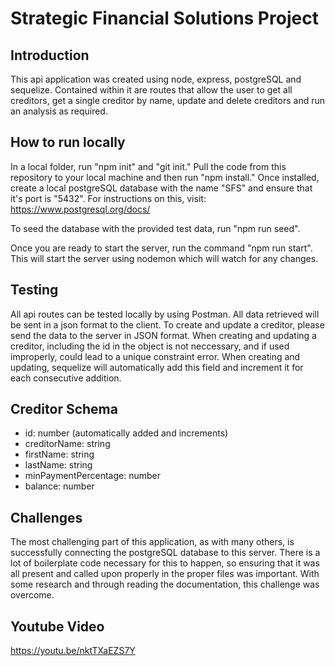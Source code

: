 # Strategic Financial Solutions Project

## Introduction

This api application was created using node, express, postgreSQL and sequelize. Contained within it are routes that allow the user to get all creditors, get a single creditor by name, update and delete creditors and run an analysis as required.

## How to run locally

In a local folder, run "npm init" and "git init." Pull the code from this repository to your local machine and then run "npm install." Once installed, create a local postgreSQL database with the name "SFS" and ensure that it's port is "5432". For instructions on this, visit: https://www.postgresql.org/docs/

To seed the database with the provided test data, run "npm run seed".

Once you are ready to start the server, run the command "npm run start". This will start the server using nodemon which will watch for any changes.

## Testing

All api routes can be tested locally by using Postman. All data retrieved will be sent in a json format to the client. To create and update a creditor, please send the data to the server in JSON format. When creating and updating a creditor, including the id in the object is not neccessary, and if used improperly, could lead to a unique constraint error. When creating and updating, sequelize will automatically add this field and increment it for each consecutive addition.

## Creditor Schema

- id: number (automatically added and increments)
- creditorName: string
- firstName: string
- lastName: string
- minPaymentPercentage: number
- balance: number

## Challenges

The most challenging part of this application, as with many others, is successfully connecting the postgreSQL database to this server. There is a lot of boilerplate code necessary for this to happen, so ensuring that it was all present and called upon properly in the proper files was important. With some research and through reading the documentation, this challenge was overcome.

## Youtube Video

https://youtu.be/nktTXaEZS7Y
